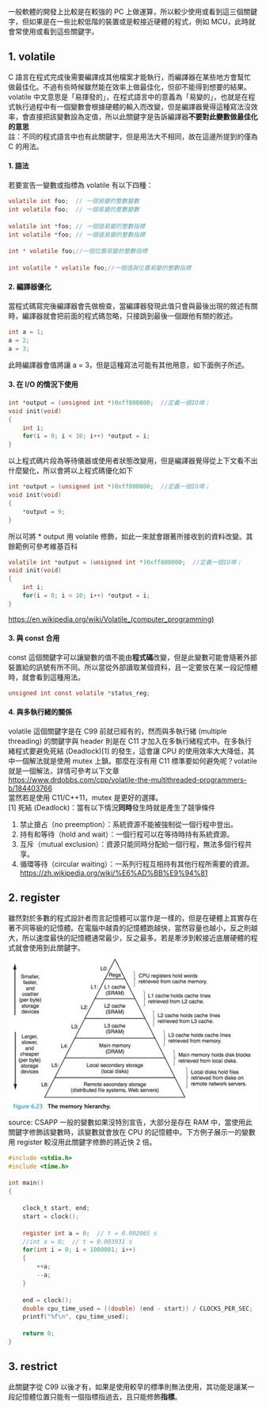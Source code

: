 一般軟體的開發上比較是在較強的 PC 上做運算，所以較少使用或看到這三個關鍵字，但如果是在一些比較低階的裝置或是較接近硬體的程式，例如 MCU，此時就會常使用或看到這些關鍵字。

## 1. volatile
C 語言在程式完成後需要編譯成其他檔案才能執行，而編譯器在某些地方會幫忙做最佳化。不過有些時候雖然能在效率上做最佳化，但卻不能得到想要的結果。volatile 中文意思是「易揮發的」，在程式語言中的意義為「易變的」，也就是在程式執行過程中有一個變數會根據硬體的輸入而改變，但是編譯器覺得這種寫法沒效率，會直接把該變數設為定值，所以此關鍵字是告訴編譯器**不要對此變數做最佳化的意思** \
註：不同的程式語言中也有此關鍵字，但是用法大不相同，故在這邊所提到的僅為 C 的用法。
#### 1. 語法
若要宣告一變數或指標為 volatile 有以下四種：
```C
volatile int foo;  // 一個易變的整數變數
int volatile foo;  // 一個易變的整數變數

volatile int *foo; // 一個值易變的整數指標
int volatile *foo; // 一個值易變的整數指標

int * volatile foo;//一個位置易變的整數指標

int volatile * volatile foo;//一個值與位置易變的整數指標
```

#### 2. 編譯器優化
當程式碼寫完後編譯器會先做檢查，當編譯器發現此值只會與最後出現的敘述有關時，編譯器就會把前面的程式碼忽略，只接跳到最後一個跟他有關的敘述。
```C
int a = 1;
a = 2;
a = 3;
```
此時編譯器會值將讓 a = 3，但是這種寫法可能有其他用意，如下面例子所述。

#### 3. 在 I/O 的情況下使用
```C
int *output = (unsigned int *)0xff800000;  //定義一個IO埠；
void init(void)
{
    int i;
    for(i = 0; i < 10; i++) *output = i;
}
```
以上程式碼片段為等待儀器或使用者狀態改變用，但是編譯器覺得從上下文看不出什麼變化，所以會將以上程式碼優化如下
```C
int *output = (unsigned int *)0xff800000;  //定義一個IO埠；
void init(void)
{
    *output = 9;
}
```
所以可將 * output 用 volatile 修飾，如此一來就會跟著所接收到的資料改變。其餘範例可參考維基百科
```C
volatile int *output = (unsigned int *)0xff800000;  //定義一個IO埠；
void init(void)
{
    int i;
    for(i = 0; i < 10; i++) *output = i;
}
```
https://en.wikipedia.org/wiki/Volatile_(computer_programming)

#### 3. 與 const 合用
const 這個關鍵字可以讓變數的值不能由**程式碼**改變，但是此變數可能會隨著外部裝置給的訊號有所不同。所以當從外部讀取某個資料，且一定要放在某一段記憶體時，就會看到這種用法。
```C
unsigned int const volatile *status_reg;
```

#### 4. 與多執行緒的關係
volatile 這個關鍵字是在 C99 前就已經有的，然而與多執行緒 (multiple threading) 的關鍵字與 header 則是在 C11 才加入在多執行緒程式中。在多執行緒程式要避免死結 (Deadlock)[1] 的發生，這會讓 CPU 的使用效率大大降低，其中一個解法就是使用 mutex 上鎖。那麼在沒有用 C11 標準要如何避免呢？volatile 就是一個解法，詳情可參考以下文章 \
https://www.drdobbs.com/cpp/volatile-the-multithreaded-programmers-b/184403766 \
當然若是使用 C11/C++11，mutex 是更好的選擇。 \
[1] 死結 (Deadlock)：當有以下情況**同時**發生時就是產生了競爭條件
1. 禁止搶占（no preemption）：系統資源不能被強制從一個行程中登出。
2. 持有和等待（hold and wait）：一個行程可以在等待時持有系統資源。
3. 互斥（mutual exclusion）：資源只能同時分配給一個行程，無法多個行程共享。
4. 循環等待（circular waiting）：一系列行程互相持有其他行程所需要的資源。
https://zh.wikipedia.org/wiki/%E6%AD%BB%E9%94%81

## 2. register
雖然對於多數的程式設計者而言記憶體可以當作是一樣的，但是在硬體上其實存在著不同等級的記憶體。在電腦中越貴的記憶體跑越快，當然容量也越小，反之則越大，所以速度最快的記憶體通常最少，反之最多。若是牽涉到較接近底層硬體的程式就會使用到此關鍵字。 \
![image](pic/memory_level.jpg) \
source: CSAPP 
一般的變數如果沒特別宣告，大部分是存在 RAM 中，當使用此關鍵字修飾該變數時，該變數就會放在 CPU 的記憶體中。下方例子展示一的變數用 register 較沒用此關鍵字修飾的將近快 2 倍。
```C
#include <stdio.h>
#include <time.h>

int main()
{

    clock_t start, end;
    start = clock();
    
    register int a = 0;  // t = 0.002065 s
    //int a = 0;  // t = 0.003931 s
    for(int i = 0; i < 1000001; i++)
    {
        ++a;
        --a;
    }
    
    end = clock();
    double cpu_time_used = ((double) (end - start)) / CLOCKS_PER_SEC;
    printf("%f\n", cpu_time_used);
    
    return 0;
}
```

## 3. restrict
此關鍵字從 C99 以後才有，如果是使用較早的標準則無法使用，其功能是讓某一段記憶體位置只能有一個指標指過去，且只能修飾**指標**。
